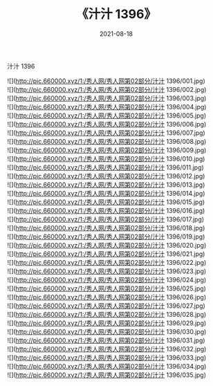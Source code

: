 ﻿---
layout: post
title:  《汁汁 1396》
date:   2021-08-18
img: http://pic.660000.xyz/1:/秀人网/秀人网第02部分/汁汁 1396/000.jpg
categories: [美女, 清纯, 唯美]
---

汁汁 1396

  ![](http://pic.660000.xyz/1:/秀人网/秀人网第02部分/汁汁 1396/001.jpg) <br> ![](http://pic.660000.xyz/1:/秀人网/秀人网第02部分/汁汁 1396/002.jpg) <br> ![](http://pic.660000.xyz/1:/秀人网/秀人网第02部分/汁汁 1396/003.jpg) <br> ![](http://pic.660000.xyz/1:/秀人网/秀人网第02部分/汁汁 1396/004.jpg) <br> ![](http://pic.660000.xyz/1:/秀人网/秀人网第02部分/汁汁 1396/005.jpg) <br> ![](http://pic.660000.xyz/1:/秀人网/秀人网第02部分/汁汁 1396/006.jpg) <br> ![](http://pic.660000.xyz/1:/秀人网/秀人网第02部分/汁汁 1396/007.jpg) <br> ![](http://pic.660000.xyz/1:/秀人网/秀人网第02部分/汁汁 1396/008.jpg) <br> ![](http://pic.660000.xyz/1:/秀人网/秀人网第02部分/汁汁 1396/009.jpg) <br> ![](http://pic.660000.xyz/1:/秀人网/秀人网第02部分/汁汁 1396/010.jpg) <br> ![](http://pic.660000.xyz/1:/秀人网/秀人网第02部分/汁汁 1396/011.jpg) <br> ![](http://pic.660000.xyz/1:/秀人网/秀人网第02部分/汁汁 1396/012.jpg) <br> ![](http://pic.660000.xyz/1:/秀人网/秀人网第02部分/汁汁 1396/013.jpg) <br> ![](http://pic.660000.xyz/1:/秀人网/秀人网第02部分/汁汁 1396/014.jpg) <br> ![](http://pic.660000.xyz/1:/秀人网/秀人网第02部分/汁汁 1396/015.jpg) <br> ![](http://pic.660000.xyz/1:/秀人网/秀人网第02部分/汁汁 1396/016.jpg) <br> ![](http://pic.660000.xyz/1:/秀人网/秀人网第02部分/汁汁 1396/017.jpg) <br> ![](http://pic.660000.xyz/1:/秀人网/秀人网第02部分/汁汁 1396/018.jpg) <br> ![](http://pic.660000.xyz/1:/秀人网/秀人网第02部分/汁汁 1396/019.jpg) <br> ![](http://pic.660000.xyz/1:/秀人网/秀人网第02部分/汁汁 1396/020.jpg) <br> ![](http://pic.660000.xyz/1:/秀人网/秀人网第02部分/汁汁 1396/021.jpg) <br> ![](http://pic.660000.xyz/1:/秀人网/秀人网第02部分/汁汁 1396/022.jpg) <br> ![](http://pic.660000.xyz/1:/秀人网/秀人网第02部分/汁汁 1396/023.jpg) <br> ![](http://pic.660000.xyz/1:/秀人网/秀人网第02部分/汁汁 1396/024.jpg) <br> ![](http://pic.660000.xyz/1:/秀人网/秀人网第02部分/汁汁 1396/025.jpg) <br> ![](http://pic.660000.xyz/1:/秀人网/秀人网第02部分/汁汁 1396/026.jpg) <br> ![](http://pic.660000.xyz/1:/秀人网/秀人网第02部分/汁汁 1396/027.jpg) <br> ![](http://pic.660000.xyz/1:/秀人网/秀人网第02部分/汁汁 1396/028.jpg) <br> ![](http://pic.660000.xyz/1:/秀人网/秀人网第02部分/汁汁 1396/029.jpg) <br> ![](http://pic.660000.xyz/1:/秀人网/秀人网第02部分/汁汁 1396/030.jpg) <br> ![](http://pic.660000.xyz/1:/秀人网/秀人网第02部分/汁汁 1396/031.jpg) <br> ![](http://pic.660000.xyz/1:/秀人网/秀人网第02部分/汁汁 1396/032.jpg) <br> ![](http://pic.660000.xyz/1:/秀人网/秀人网第02部分/汁汁 1396/033.jpg) <br> ![](http://pic.660000.xyz/1:/秀人网/秀人网第02部分/汁汁 1396/034.jpg) <br> ![](http://pic.660000.xyz/1:/秀人网/秀人网第02部分/汁汁 1396/035.jpg) <br>